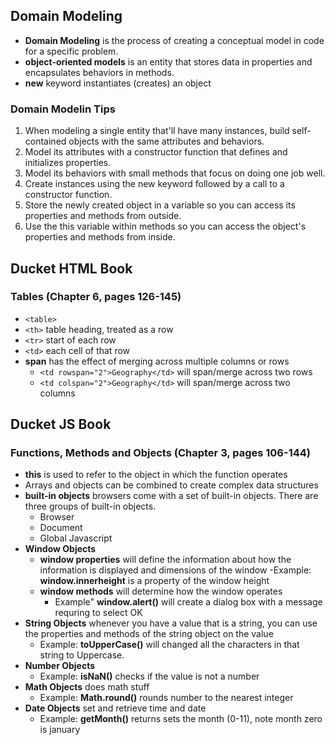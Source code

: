 ## Domain Modeling
 - __Domain Modeling__ is the process of creating a conceptual model in code for a specific problem.
 - __object-oriented models__ is an entity that stores data in properties and encapsulates behaviors in methods.
 - __new__ keyword instantiates (creates) an object

### Domain Modelin Tips
 1. When modeling a single entity that'll have many instances, build self-contained objects with the same attributes and behaviors.
 2. Model its attributes with a constructor function that defines and initializes properties.
 3. Model its behaviors with small methods that focus on doing one job well.
 4. Create instances using the new keyword followed by a call to a constructor function.
 5. Store the newly created object in a variable so you can access its properties and methods from outside.
 6. Use the this variable within methods so you can access the object's properties and methods from inside.

## Ducket HTML Book
### Tables (Chapter 6, pages 126-145)
 - ``<table>``
 - ``<th>`` table heading, treated as a row
 - ``<tr>`` start of each row
 - ``<td>`` each cell of that row
 - __span__ has the effect of merging across multiple columns or rows
    - ``<td rowspan="2">Geography</td>`` will span/merge across two rows
    - ``<td colspan="2">Geography</td>`` will span/merge across two columns

## Ducket JS Book
### Functions, Methods and Objects (Chapter 3, pages 106-144)
 - __this__ is used to refer to the object in which the function operates
 - Arrays and objects can be combined to create complex data structures
 - __built-in objects__ browsers come with a set of built-in objects. There are three groups of built-in objects.
    - Browser
    - Document
    - Global Javascript
 - __Window Objects__
    - __window properties__ will define the information about how the information is displayed and dimensions of the window
        -Example: __window.innerheight__ is a property of the window height
    - __window methods__ will determine how the window operates
        - Example" __window.alert()__ will create a dialog box with a message requring to select OK
 - __String Objects__ whenever you have a value that is a string, you can use the properties and methods of the string object on the value
    - Example: __toUpperCase()__ will changed all the characters in that string to Uppercase.
 - __Number Objects__
    - Example: __isNaN()__ checks if the value is not a number
 - __Math Objects__ does math stuff
    - Example: __Math.round()__ rounds number to the nearest integer
 - __Date Objects__ set and retrieve time and date
    - Example: __getMonth()__ returns sets the month (0-11), note month zero is january
    



